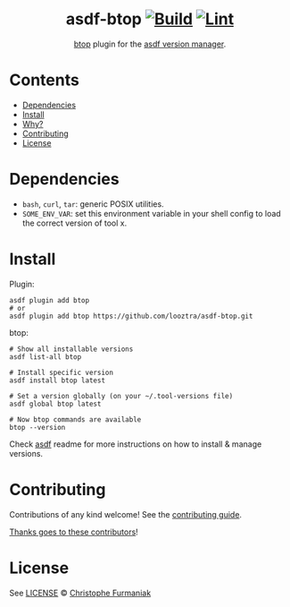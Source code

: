 <div align="center">

# asdf-btop [![Build](https://github.com/looztra/asdf-btop/actions/workflows/build.yml/badge.svg)](https://github.com/looztra/asdf-btop/actions/workflows/build.yml) [![Lint](https://github.com/looztra/asdf-btop/actions/workflows/lint.yml/badge.svg)](https://github.com/looztra/asdf-btop/actions/workflows/lint.yml)


[btop](https://github.com/aristocratos/btop) plugin for the [asdf version manager](https://asdf-vm.com).

</div>

# Contents

- [Dependencies](#dependencies)
- [Install](#install)
- [Why?](#why)
- [Contributing](#contributing)
- [License](#license)

# Dependencies

- `bash`, `curl`, `tar`: generic POSIX utilities.
- `SOME_ENV_VAR`: set this environment variable in your shell config to load the correct version of tool x.

# Install

Plugin:

```shell
asdf plugin add btop
# or
asdf plugin add btop https://github.com/looztra/asdf-btop.git
```

btop:

```shell
# Show all installable versions
asdf list-all btop

# Install specific version
asdf install btop latest

# Set a version globally (on your ~/.tool-versions file)
asdf global btop latest

# Now btop commands are available
btop --version
```

Check [asdf](https://github.com/asdf-vm/asdf) readme for more instructions on how to
install & manage versions.

# Contributing

Contributions of any kind welcome! See the [contributing guide](contributing.md).

[Thanks goes to these contributors](https://github.com/looztra/asdf-btop/graphs/contributors)!

# License

See [LICENSE](LICENSE) © [Christophe Furmaniak](https://github.com/looztra/)
